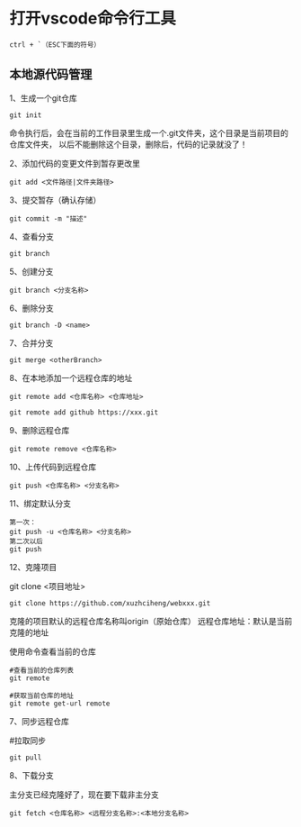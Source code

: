 # 打开vscode命令行工具

```
ctrl + `（ESC下面的符号）
```

## 本地源代码管理

1、生成一个git仓库

```shell
git init
```
命令执行后，会在当前的工作目录里生成一个.git文件夹，这个目录是当前项目的仓库文件夹，
以后不能删除这个目录，删除后，代码的记录就没了！

2、添加代码的变更文件到暂存更改里
```shell
git add <文件路径|文件夹路径>
```

3、提交暂存（确认存储）
```shell
git commit -m "描述"
```

4、查看分支
```shell
git branch
```

5、创建分支
```shell
git branch <分支名称>
```
6、删除分支
```shell
git branch -D <name>
```
7、合并分支

```
git merge <otherBranch>
```
8、在本地添加一个远程仓库的地址

```shell
git remote add <仓库名称> <仓库地址>

git remote add github https://xxx.git
```

9、删除远程仓库
```shell
git remote remove <仓库名称>
```

10、上传代码到远程仓库

```shell
git push <仓库名称> <分支名称>
```

11、绑定默认分支
```shell
第一次：
git push -u <仓库名称> <分支名称>
第二次以后
git push 
```

12、克隆项目

git clone <项目地址>

```
git clone https://github.com/xuzhciheng/webxxx.git
```
克隆的项目默认的远程仓库名称叫origin（原始仓库）
远程仓库地址：默认是当前克隆的地址

使用命令查看当前的仓库

```shell
#查看当前的仓库列表
git remote

#获取当前仓库的地址
git remote get-url remote
```

7、同步远程仓库

#拉取同步

```shell
git pull
```

8、下载分支

主分支已经克隆好了，现在要下载非主分支

```shell
git fetch <仓库名称> <远程分支名称>:<本地分支名称>
```
